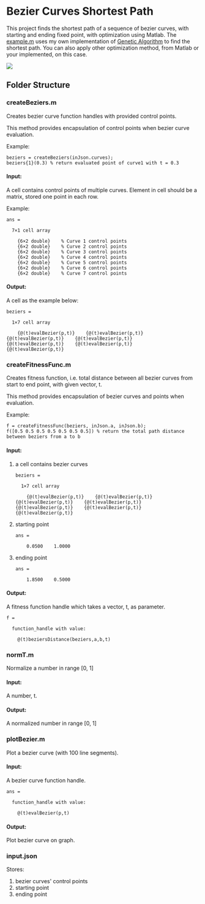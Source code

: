 # Bezier Curves Shortest Path

This project finds the shortest path of a sequence of bezier curves, with starting and ending fixed point, with optimization using Matlab. The [example.m](https://github.com/squaresun/BezierCurveShortestPath/blob/master/example.m) uses my own implementation of [Genetic Algorithm](https://en.wikipedia.org/wiki/Genetic_algorithm) to find the shortest path. You can also apply other optimization method, from Matlab or your implemented, on this case.

![](https://github.com/squaresun/BezierCurveShortestPath/wiki/Result.png)

## Folder Structure

### createBeziers.m

Creates bezier curve function handles with provided control points.

This method provides encapsulation of control points when bezier curve evaluation.

Example:
```=
beziers = createBeziers(inJson.curves);
beziers{1}(0.3) % return evaluated point of curve1 with t = 0.3
```

#### Input:

A cell contains control points of multiple curves. Element in cell should be a matrix, stored one point in each row.

Example:
```
ans =

  7×1 cell array

    {6×2 double}    % Curve 1 control points
    {6×2 double}    % Curve 2 control points
    {6×2 double}    % Curve 3 control points
    {6×2 double}    % Curve 4 control points
    {6×2 double}    % Curve 5 control points
    {6×2 double}    % Curve 6 control points
    {6×2 double}    % Curve 7 control points
```

#### Output:

A cell as the example below:

```
beziers =

  1×7 cell array

    {@(t)evalBezier(p,t)}    {@(t)evalBezier(p,t)}    {@(t)evalBezier(p,t)}    {@(t)evalBezier(p,t)}    {@(t)evalBezier(p,t)}    {@(t)evalBezier(p,t)}    {@(t)evalBezier(p,t)}
```

### createFitnessFunc.m

Creates fitness function, i.e. total distance between all bezier curves from start to end point, with given vector, t.

This method provides encapsulation of bezier curves and points when evaluation.

Example:
```=
f = createFitnessFunc(beziers, inJson.a, inJson.b);
f([0.5 0.5 0.5 0.5 0.5 0.5 0.5]) % return the total path distance between beziers from a to b
```

#### Input:

1. a cell contains bezier curves
    ```
    beziers =

      1×7 cell array

        {@(t)evalBezier(p,t)}    {@(t)evalBezier(p,t)}    {@(t)evalBezier(p,t)}    {@(t)evalBezier(p,t)}    {@(t)evalBezier(p,t)}    {@(t)evalBezier(p,t)}    {@(t)evalBezier(p,t)}
    ```
2. starting point
    ```
    ans =

        0.0500    1.0000
    ```
3. ending point
    ```
    ans =

        1.8500    0.5000
    ```

#### Output:

A fitness function handle which takes a vector, t, as parameter.

```
f =

  function_handle with value:

    @(t)beziersDistance(beziers,a,b,t)
```

### normT.m

Normalize a number in range [0, 1]

#### Input:

A number, t.

#### Output:

A normalized number in range [0, 1]

### plotBezier.m

Plot a bezier curve (with 100 line segments).

#### Input:

A bezier curve function handle.
```
ans =

  function_handle with value:

    @(t)evalBezier(p,t)
```

#### Output:

Plot bezier curve on graph.

### input.json

Stores:
1. bezier curves' control points
2. starting point
3. ending point

